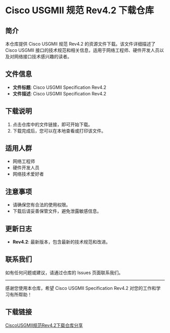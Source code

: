 # Cisco USGMII 规范 Rev4.2 下载仓库

## 简介

本仓库提供 Cisco USGMII 规范 Rev4.2 的资源文件下载。该文件详细描述了 Cisco USGMII 接口的技术规范和相关信息，适用于网络工程师、硬件开发人员以及对网络接口技术感兴趣的读者。

## 文件信息

- **文件标题**: Cisco USGMII Specification Rev4.2
- **文件描述**: Cisco USGMII Specification Rev4.2

## 下载说明

1. 点击仓库中的文件链接，即可开始下载。
2. 下载完成后，您可以在本地查看或打印该文件。

## 适用人群

- 网络工程师
- 硬件开发人员
- 网络技术爱好者

## 注意事项

- 请确保您有合法的使用权限。
- 下载后请妥善保管文件，避免泄露敏感信息。

## 更新日志

- **Rev4.2**: 最新版本，包含最新的技术规范和改进。

## 联系我们

如有任何问题或建议，请通过仓库的 Issues 页面联系我们。

---

感谢您使用本仓库，希望 Cisco USGMII Specification Rev4.2 对您的工作和学习有所帮助！

## 下载链接

[CiscoUSGMII规范Rev4.2下载仓库分享](https://pan.quark.cn/s/774d50e3af9d)